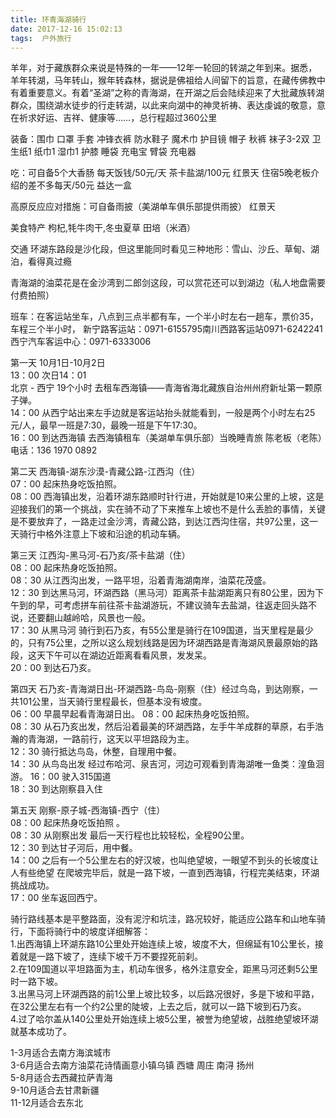 ```yaml
---
title: 环青海湖骑行  
date: 2017-12-16 15:02:13  
tags:  户外旅行  
---
```


羊年，对于藏族群众来说是特殊的一年——12年一轮回的转湖之年到来。据悉，羊年转湖，马年转山，猴年转森林，据说是佛祖给人间留下的旨意，在藏传佛教中有着重要意义。有着“圣湖”之称的青海湖，在开湖之后会陆续迎来了大批藏族转湖群众，围绕湖水徒步的行走转湖，以此来向湖中的神灵祈祷、表达虔诚的敬意，意在祈求好运、吉祥、健康等……，总行程超过360公里

装备：围巾 口罩 手套 冲锋衣裤 防水鞋子 魔术巾 护目镜 帽子 秋裤 袜子3-2双 卫生纸1 纸巾1 湿巾1 护膝 睡袋 充电宝 臂袋 充电器

吃：可自备5个大香肠  每天饭钱/50元/天 茶卡盐湖/100元 红景天 住宿5晚老板介绍的差不多每天/50元 益达一盒

高原反应应对措施：可自备雨披（美湖单车俱乐部提供雨披） 红景天

美食特产 枸杞,牦牛肉干,冬虫夏草 田培（米酒）

交通 环湖东路段是沙化段，但这里能同时看见三种地形：雪山、沙丘、草甸、湖泊，看得真过瘾

青海湖的油菜花是在金沙湾到二郎剑这段，可以赏花还可以到湖边（私人地盘需要付费拍照）


班车：在客运站坐车，八点到三点半都有车，一个半小时左右一趟车，票价35，车程三个半小时，
新宁路客运站：0971-6155795南川西路客运站0971-6242241西宁汽车客运中心：0971-6333006

第一天 10月1日-10月2日  
13：00 次日14：01  
北京 -  西宁 19个小时 去租车西海镇——青海省海北藏族自治州州府新址第一颗原子弹。  
14：00 从西宁站出来左手边就是客运站抬头就能看到，一般是两个小时左右25元/人，最早一班是7:30，最晚一班是下午17:30。  
16：00 到达西海镇 去西海镇租车（美湖单车俱乐部）当晚睡青旅  陈老板（老陈）电话：136 1970 0892  

第二天 西海镇-湖东沙漠-青藏公路-江西沟（住）  
07：00 起床热身吃饭拍照。   
08：00 西海镇出发，沿着环湖东路顺时针行进，开始就是10来公里的上坡，这是迎接我们的第一个挑战，实在骑不动了下来推车上坡也不是什么丢脸的事情，关键是不要放弃了，一路走过金沙湾，青藏公路，到达江西沟住宿，共97公里，这一天骑行中格外注意上下坡和沿途的机动车辆。   

第三天 江西沟-黑马河-石乃亥/茶卡盐湖（住）  
08：00 起床热身吃饭拍照。   
08：30 从江西沟出发，一路平坦，沿着青海湖南岸，油菜花茂盛。  
12：30 到达黑马河，环湖西路（黑马河）距离茶卡盐湖距离只有80公里，因为下午到的早，可考虑拼车前往茶卡盐湖游玩，不建议骑车去盐湖，往返走回头路不说，还要翻山越岭哈，风景也一般。  
17：30  从黑马河 骑行到石乃亥，有55公里是骑行在109国道，当天里程是最少的，只有75公里，之所以这么规划线路是因为环湖西路是青海湖风景最原始的路段，这天下午可以在湖边近距离看看风景，发发呆。  
20：00 到达石乃亥。  

第四天 石乃亥-青海湖日出-环湖西路-鸟岛-刚察（住）经过鸟岛，到达刚察，一共101公里，当天骑行里程最长，但基本没有坡度。  
06：00 早晨早起看青海湖日出。
08：00 起床热身吃饭拍照。    
08：30 从石乃亥出发，然后沿着最美的环湖西路，左手牛羊成群的草原，右手浩瀚的青海湖，一路前行，这天以平坦路段为主。  
12：30 骑行抵达鸟岛，休整，自理用中餐。  
14：30 从鸟岛出发 经过布哈河、泉吉河，河边可观看到青海湖唯一鱼类：湟鱼洄游。 
16：00 驶入315国道  
18：30 到达刚察县入住  

第五天 刚察-原子城-西海镇-西宁（住）  
08：00 起床热身吃饭拍照 。  
08：30 从刚察出发 最后一天行程也比较轻松，全程90公里。    
12：30 到达甘子河后，用中餐。  
14：00 之后有一个5公里左右的好汉坡，也叫绝望坡，一眼望不到头的长坡度让人有些绝望 在爬坡完毕后，就是一路下坡，一直到西海镇，行程完美结束，环湖挑战成功。  
17：00 坐车返回西宁。  


骑行路线基本是平整路面，没有泥泞和坑洼，路况较好，能适应公路车和山地车骑行，下面将骑行中的坡度详细解答：  
1.出西海镇上环湖东路10公里处开始连续上坡，坡度不大，但绵延有10公里长，接着就是一路下坡了，连续下坡千万不要捏死前刹。  
2.在109国道以平坦路面为主，机动车很多，格外注意安全，距黑马河还剩5公里时一路下坡。  
3.出黑马河上环湖西路的前1公里上坡比较多，以后路况很好，多是下坡和平路，在32公里左右有一个约2公里的陡坡，上去之后，就可以一路下坡到石乃亥。  
4.过了哈尔盖从140公里处开始连续上坡5公里，被誉为绝望坡，战胜绝望坡环湖就基本成功了。     

1-3月适合去南方海滨城市  
3-6月适合去南方油菜花诗情画意小镇乌镇 西塘 周庄 南浔 扬州  
5-8月适合去西藏拉萨青海  
9-10月适合去甘肃新疆  
11-12月适合去东北  
